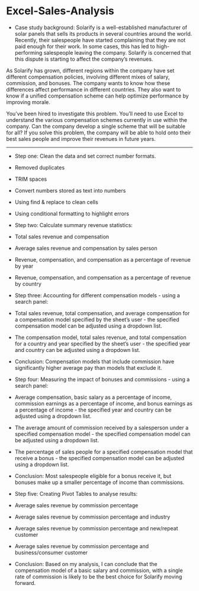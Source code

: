 # Excel-Sales-Analysis

- Case study background: 
Solarify is a well-established manufacturer of solar panels that sells its products in several countries around the world. Recently, their salespeople have started complaining that they are not paid enough for their work. In some cases, this has led to high-performing salespeople leaving the company. Solarify is concerned that this dispute is starting to affect the company’s revenues. 

As Solarify has grown, different regions within the company have set different compensation policies, involving different mixes of salary, commission, and bonuses. The company wants to know how these differences affect performance in different countries. They also want to know if a unified compensation scheme can help optimize performance by improving morale.

You’ve been hired to investigate this problem. You’ll need to use Excel to understand the various compensation schemes currently in use within the company. Can the company develop a single scheme that will be suitable for all? If you solve this problem, the company will be able to hold onto their best sales people and improve their revenues in future years.

-----------------------------------------------------------------------------------------------------------------------------------------------------------

- Step one: Clean the data and set correct number formats.
- Removed duplicates
- TRIM spaces
- Convert numbers stored as text into numbers
- Using find & replace to clean cells
- Using conditional formatting to highlight errors


- Step two: Calculate summary revenue statistics: 
- Total sales revenue and compensation
- Average sales revenue and compensation by sales person
- Revenue, compensation, and compensation as a percentage of revenue by year
- Revenue, compensation, and compensation as a percentage of revenue by country

- Step three: Accounting for different compensation models - using a search panel:
- Total sales revenue, total compensation, and average compensation for a compensation model specified by the sheet’s user - the specified compensation model can be adjusted using a dropdown list. 
- The compensation model, total sales revenue, and total compensation for a country and year specified by the sheet’s user - the specified year and country can be adjusted using a dropdown list. 

- Conclusion: Compensation models that include commission have significantly higher average pay than models that exclude it.

- Step four: Measuring the impact of bonuses and commissions - using a search panel:
- Average compensation, basic salary as a percentage of income, commission earnings as a percentage of income, and bonus earnings as a percentage of income - the specified year and country can be adjusted using a dropdown list. 
- The average amount of commission received by a salesperson under a specified compensation model - the specified compensation model can be adjusted using a dropdown list. 
- The percentage of sales people for a specified compensation model that receive a bonus - the specified compensation model can be adjusted using a dropdown list. 

- Conclusion: Most salespeople eligible for a bonus receive it, but bonuses make up a smaller percentage of income than commissions.

- Step five: Creating Pivot Tables to analyse results:
- Average sales revenue by commission percentage
- Average sales revenue by commission percentage and industry
- Average sales revenue by commission percentage and new/repeat customer
- Average sales revenue by commission percentage and business/consumer customer

- Conclusion: Based on my analysis, I can conclude that the compensation model of a basic salary and commission, with a single rate of commission is likely to be the best choice for Solarify moving forward. 
